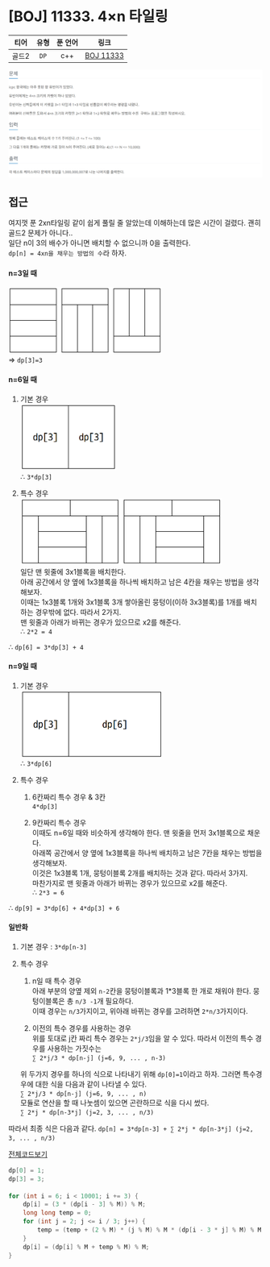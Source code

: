 # [BOJ] 11333. 4×n 타일링
| 티어 | 유형 | 푼 언어 | 링크 |
| :-: | :-: | :-: | :-: |
|골드2|`DP`|c++|[BOJ 11333](https://www.acmicpc.net/problem/11333)|

![alt text](image.png)

## 접근
여지껏 푼 2xn타일링 같이 쉽게 풀릴 줄 알았는데 이해하는데 많은 시간이 걸렸다. 괜히 골드2 문제가 아니다..    
일단 n이 3의 배수가 아니면 배치할 수 없으니까 0을 출력한다.   
`dp[n] = 4xn을 채우는 방법의 수`라 하자.

#### n=3일 때
<img src="image-1.png" width="305" height="133"/><br>
=> `dp[3]=3`   

#### n=6일 때
1) 기본 경우    
<img src="image-2.png" width="190" height="133"/><br>
∴ `3*dp[3]`

2) 특수 경우   
<img src="image-3.png" width="400" height="133"/><br>
일단 맨 윗줄에 3x1블록을 배치한다. <br>
아래 공간에서 양 옆에 1x3블록을 하나씩 배치하고 남은 4칸을 채우는 방법을 생각해보자. <br>
이때는 1x3블록 1개와 3x1블록 3개 쌓아올린 뭉텅이(이하 3x3블록)를 1개를 배치하는 경우밖에 없다. 따라서 2가지. <br>
맨 윗줄과 아래가 바뀌는 경우가 있으므로 x2를 해준다.   
∴ `2*2 = 4`  

∴ `dp[6] = 3*dp[3] + 4` 

#### n=9일 때
1) 기본 경우   
<img src="image-4.png" width="281" height="133"/><br>
∴ `3*dp[6]`

2) 특수 경우   
    1) 6칸짜리 특수 경우 & 3칸    
    `4*dp[3]`

    2) 9칸짜리 특수 경우  
    이때도 n=6일 때와 비슷하게 생각해야 한다. 맨 윗줄을 먼저 3x1블록으로 채운다.   
    아래쪽 공간에서 양 옆에 1x3블록을 하나씩 배치하고 남은 7칸을 채우는 방법을 생각해보자. <br>
    이것은 1x3블록 1개, 뭉텅이블록 2개를 배치하는 것과 같다. 따라서 3가지. <br>
    마찬가지로 맨 윗줄과 아래가 바뀌는 경우가 있으므로 x2를 해준다.   
    ∴ `2*3 = 6`

∴ `dp[9] = 3*dp[6] + 4*dp[3] + 6`

#### 일반화
1) 기본 경우 : `3*dp[n-3]`
2) 특수 경우    
    1) n일 때 특수 경우    
    아래 부분의 양옆 제외 `n-2`칸을 뭉텅이블록과 1*3블록 한 개로 채워야 한다. 뭉텅이블록은 총 `n/3 -1`개 필요하다. <br>이때 경우는 `n/3`가지이고, 위아래 바뀌는 경우를 고려하면 `2*n/3`가지이다.   
    
    2) 이전의 특수 경우를 사용하는 경우    
    위를 토대로 j칸 짜리 특수 경우는 `2*j/3`임을 알 수 있다. 따라서 이전의 특수 경우를 사용하는 가짓수는    
    `∑ 2*j/3 * dp[n-j] (j=6, 9, ... , n-3)`  

    위 두가지 경우를 하나의 식으로 나타내기 위해 `dp[0]=1`이라고 하자. 그러면 특수경우에 대한 식을 다음과 같이 나타낼 수 있다.    
    `∑ 2*j/3 * dp[n-j] (j=6, 9, ... , n)`   
    모듈로 연산을 할 때 나눗셈이 있으면 곤란하므로 식을 다시 썼다.    
    `∑ 2*j * dp[n-3*j] (j=2, 3, ... , n/3)`

따라서 최종 식은 다음과 같다.
`dp[n] = 3*dp[n-3] + ∑ 2*j * dp[n-3*j] (j=2, 3, ... , n/3)`

[전체코드보기](11333.cpp)   

```cpp
dp[0] = 1;
dp[3] = 3;

for (int i = 6; i < 10001; i += 3) {
	dp[i] = (3 * (dp[i - 3] % M)) % M;
	long long temp = 0;
	for (int j = 2; j <= i / 3; j++) {
		temp = (temp + (2 % M) * (j % M) % M * (dp[i - 3 * j] % M) % M) % M;
	}
	dp[i] = (dp[i] % M + temp % M) % M;
}
```
